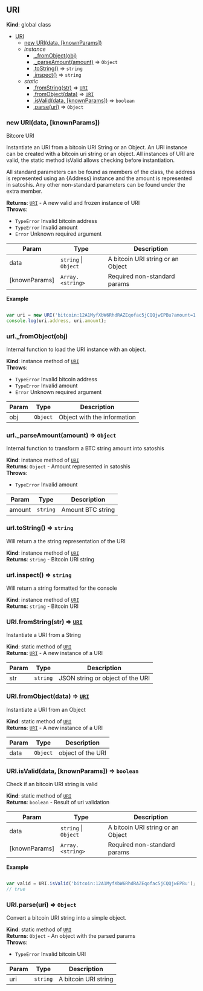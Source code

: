 <a name="URI"></a>
## URI
**Kind**: global class  

* [URI](#URI)
  * [new URI(data, [knownParams])](#new_URI_new)
  * _instance_
    * [._fromObject(obj)](#URI+_fromObject)
    * [._parseAmount(amount)](#URI+_parseAmount) ⇒ <code>Object</code>
    * [.toString()](#URI+toString) ⇒ <code>string</code>
    * [.inspect()](#URI+inspect) ⇒ <code>string</code>
  * _static_
    * [.fromString(str)](#URI.fromString) ⇒ <code>[URI](#URI)</code>
    * [.fromObject(data)](#URI.fromObject) ⇒ <code>[URI](#URI)</code>
    * [.isValid(data, [knownParams])](#URI.isValid) ⇒ <code>boolean</code>
    * [.parse(uri)](#URI.parse) ⇒ <code>Object</code>

<a name="new_URI_new"></a>
### new URI(data, [knownParams])
Bitcore URI

Instantiate an URI from a bitcoin URI String or an Object. An URI instance
can be created with a bitcoin uri string or an object. All instances of
URI are valid, the static method isValid allows checking before instantiation.

All standard parameters can be found as members of the class, the address
is represented using an {Address} instance and the amount is represented in
satoshis. Any other non-standard parameters can be found under the extra member.

**Returns**: <code>[URI](#URI)</code> - A new valid and frozen instance of URI  
**Throws**:

- <code>TypeError</code> Invalid bitcoin address
- <code>TypeError</code> Invalid amount
- <code>Error</code> Unknown required argument


| Param | Type | Description |
| --- | --- | --- |
| data | <code>string</code> &#124; <code>Object</code> | A bitcoin URI string or an Object |
| [knownParams] | <code>Array.&lt;string&gt;</code> | Required non-standard params |

**Example**  
```javascript

var uri = new URI('bitcoin:12A1MyfXbW6RhdRAZEqofac5jCQQjwEPBu?amount=1.2');
console.log(uri.address, uri.amount);
```
<a name="URI+_fromObject"></a>
### urI._fromObject(obj)
Internal function to load the URI instance with an object.

**Kind**: instance method of <code>[URI](#URI)</code>  
**Throws**:

- <code>TypeError</code> Invalid bitcoin address
- <code>TypeError</code> Invalid amount
- <code>Error</code> Unknown required argument


| Param | Type | Description |
| --- | --- | --- |
| obj | <code>Object</code> | Object with the information |

<a name="URI+_parseAmount"></a>
### urI._parseAmount(amount) ⇒ <code>Object</code>
Internal function to transform a BTC string amount into satoshis

**Kind**: instance method of <code>[URI](#URI)</code>  
**Returns**: <code>Object</code> - Amount represented in satoshis  
**Throws**:

- <code>TypeError</code> Invalid amount


| Param | Type | Description |
| --- | --- | --- |
| amount | <code>string</code> | Amount BTC string |

<a name="URI+toString"></a>
### urI.toString() ⇒ <code>string</code>
Will return a the string representation of the URI

**Kind**: instance method of <code>[URI](#URI)</code>  
**Returns**: <code>string</code> - Bitcoin URI string  
<a name="URI+inspect"></a>
### urI.inspect() ⇒ <code>string</code>
Will return a string formatted for the console

**Kind**: instance method of <code>[URI](#URI)</code>  
**Returns**: <code>string</code> - Bitcoin URI  
<a name="URI.fromString"></a>
### URI.fromString(str) ⇒ <code>[URI](#URI)</code>
Instantiate a URI from a String

**Kind**: static method of <code>[URI](#URI)</code>  
**Returns**: <code>[URI](#URI)</code> - A new instance of a URI  

| Param | Type | Description |
| --- | --- | --- |
| str | <code>string</code> | JSON string or object of the URI |

<a name="URI.fromObject"></a>
### URI.fromObject(data) ⇒ <code>[URI](#URI)</code>
Instantiate a URI from an Object

**Kind**: static method of <code>[URI](#URI)</code>  
**Returns**: <code>[URI](#URI)</code> - A new instance of a URI  

| Param | Type | Description |
| --- | --- | --- |
| data | <code>Object</code> | object of the URI |

<a name="URI.isValid"></a>
### URI.isValid(data, [knownParams]) ⇒ <code>boolean</code>
Check if an bitcoin URI string is valid

**Kind**: static method of <code>[URI](#URI)</code>  
**Returns**: <code>boolean</code> - Result of uri validation  

| Param | Type | Description |
| --- | --- | --- |
| data | <code>string</code> &#124; <code>Object</code> | A bitcoin URI string or an Object |
| [knownParams] | <code>Array.&lt;string&gt;</code> | Required non-standard params |

**Example**  
```javascript

var valid = URI.isValid('bitcoin:12A1MyfXbW6RhdRAZEqofac5jCQQjwEPBu');
// true
```
<a name="URI.parse"></a>
### URI.parse(uri) ⇒ <code>Object</code>
Convert a bitcoin URI string into a simple object.

**Kind**: static method of <code>[URI](#URI)</code>  
**Returns**: <code>Object</code> - An object with the parsed params  
**Throws**:

- <code>TypeError</code> Invalid bitcoin URI


| Param | Type | Description |
| --- | --- | --- |
| uri | <code>string</code> | A bitcoin URI string |

